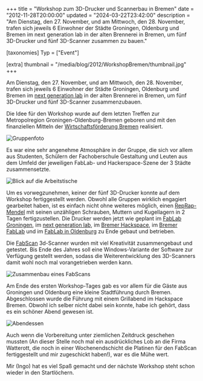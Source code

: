 +++
title = "Workshop zum 3D-Drucker und Scannerbau in Bremen"
date = "2012-11-28T20:00:00"
updated = "2024-03-22T23:42:00"
description = "Am Dienstag, den 27. November, und am Mittwoch, den 28. November, trafen sich jeweils 6 Einwohner der Städte Groningen, Oldenburg und Bremen im next generation lab in der alten Brennerei in Bremen, um fünf 3D-Drucker und fünf 3D-Scanner zusammen zu bauen."

[taxonomies]
Typ = ["Event"]

[extra]
thumbnail = "/media/blog/2012/WorkshopBremen/thumbnail.jpg"
+++

Am Dienstag, den 27. November, und am Mittwoch, den 28. November, trafen sich jeweils 6 Einwohner der Städte Groningen,
Oldenburg und Bremen im [next generation lab](http://brennerei-lab.de/) in der alten Brennerei in Bremen, um fünf
3D-Drucker und fünf 3D-Scanner zusammenzubauen.

Die Idee für den Workshop wurde auf dem letzten Treffen zur Metropolregion Groningen-Oldenburg-Bremen geboren und mit
den finanziellen Mitteln der [Wirtschaftsförderung Bremen](http://www.wfb-bremen.de/de/wfb-wirtschaftsfoerderung-bremen)
realisiert.

![Gruppenfoto](../../../media/blog/2012/WorkshopBremen/img1.jpg)

Es war eine sehr angenehme Atmosphäre in der Gruppe, die sich vor allem aus Studenten, Schülern der Fachoberschule
Gestaltung und Leuten aus dem Umfeld der jeweiligen FabLab- und Hackerspace-Szene der 3 Städte zusammensetzte.

![Blick auf die Arbeitstische](../../../media/blog/2012/WorkshopBremen/img2.jpg)

Um es vorwegzunehmen, keiner der fünf 3D-Drucker konnte auf dem Workshop fertiggestellt werden. Obwohl alle Gruppen
wirklich engagiert gearbeitet haben, ist es einfach nicht ohne weiteres möglich,
einen [RepRap-Mendel](http://geeksbase.com/shop/product_info.php?cPath=1&products_id=84&osCsid=efsp31v3ni7ildeivs1ag7bvd1)
mit seinen unzähligen Schrauben, Muttern und Kugellagern in 2 Tagen fertigzustellen. Die Drucker werden jetzt wie
geplant im [FabLab Groningen](http://www.fablabgroningen.nl/), im [next generation lab](http://brennerei-lab.de/),
im [Bremer Hackspace](http://www.hackerspace-bremen.de/), im [Bremer FabLab](http://www.fablabbremen.de/) und
im [FabLab in Oldenburg](https://ktt-ol.de) zu Ende gebaut und betrieben.

Die [FabScan](http://hci.rwth-aachen.de/fabscan) 3d-Scanner wurden mit viel Kreativität zusammengebaut und getestet. Bis
Ende des Jahres soll eine Windows-Variante der Software zur Verfügung gestellt werden, sodass die Weiterentwicklung des
3D-Scanners damit wohl noch mal vorangetrieben werden kann.

![Zusammenbau eines FabScans](../../../media/blog/2012/WorkshopBremen/img3.jpg)

Am Ende des ersten Workshop-Tages gab es vor allem für die Gäste aus Groningen
und Oldenburg eine kleine Stadtführung durch Bremen. Abgeschlossen wurde die
Führung mit einem Grillabend im Hackspace Bremen. Obwohl ich selber nicht dabei
sein konnte, habe ich gehört, dass es ein schöner Abend gewesen ist.

![Abendessen](../../../media/blog/2012/WorkshopBremen/img4.jpg)

Auch wenn die Vorbereitung unter ziemlichen Zeitdruck geschehen mussten (An dieser Stelle noch mal ein ausdrückliches
Lob an die Firma Watterott, die noch in einer Wochenendschicht die Platinen für den FabScan fertiggestellt und mir
zugeschickt haben!), war es die Mühe wert.

Mir (Ingo) hat es viel Spaß gemacht und der nächste Workshop steht schon wieder in den Startlöchern.

